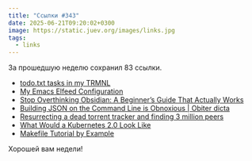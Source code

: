 ```yaml
---
title: "Ссылки #343"
date: 2025-06-21T09:20:02+0300
image: https://static.juev.org/images/links.jpg
tags:
  - links
---
```


За прошедшую неделю сохранил 83 ссылки.

- [todo.txt tasks in my TRMNL](https://akselmo.dev/posts/todotxt-in-my-trmnl/)
- [My Emacs Elfeed Configuration](https://plrj.org/2025/06/14/my-emacs-elfeed-configuration/)
- [Stop Overthinking Obsidian: A Beginner’s Guide That Actually Works](https://medium.com/@andremonthy/stop-overthinking-obsidian-a-beginners-guide-that-actually-works-c46ae9953ac7)
- [Building JSON on the Command Line is Obnoxious | Obiter dicta](https://blog.brossia.com/posts/annoying_json/)
- [Resurrecting a dead torrent tracker and finding 3 million peers](https://kianbradley.com/2025/06/15/resurrecting-a-dead-tracker.html)
- [What Would a Kubernetes 2.0 Look Like](https://matduggan.com/what-would-a-kubernetes-2-0-look-like/)
- [Makefile Tutorial by Example](https://makefiletutorial.com)

Хорошей вам недели!
